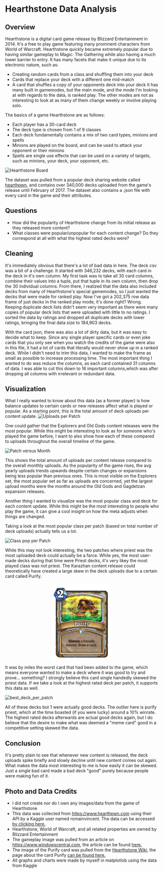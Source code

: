 # Hearthstone Data Analysis

## **Overview**
Hearthstone is a digital card game release by Blizzard Entertainment in 2014. It's a free to play game featuring many prominent characters from World of Warcraft. Hearthstone quickly became extremely popular due to having similar gameplay to Magic: The Gathering while also having a much lower barrier to entry. It has many facets that make it unique due to its electronic nature, such as:
- Creating random cards from a class and shuffling them into your deck
- Cards that replace your deck with a different one mid-match 
- A card that shuffles a copy of your opponents deck into your deck
It has many built in gamemodes, but the main mode, and the mode I'm looking at with regards to the data, is ranked play. The other modes are not as interesting to look at as many of them change weekly or involve playing solo. 

The basics of a game Hearthstone are as follows:
- Each player has a 30-card deck
- The deck type is chosen from 1 of 9 classes
- Each deck fundamentally contains a mix of two card types, minions and spells
- Minions are played on the board, and can be used to attack your opponent or their minions
- Spells are single use effects that can be used on a variety of targets, such as minions, your deck, your opponent, etc.

![Hearthstone Board][hs_board]

[hs_board]:https://github.com/NJacobsohn/Hearthstone-Data-Analysis/blob/master/img/hearthstone-gameplay.jpg

The dataset was pulled from a popular deck sharing website called [hearthpwn](https://www.hearthpwn.com), and contains over 340,000 decks uploaded from the game's release until February of 2017. The dataset also contains a .json file with every card in the game and their attributes.

## **Questions**
- How did the popularity of Hearthstone change from its initial release as they released more content?
- What classes were popular/unpopular for each content change? Do they correspond at all with what the highest rated decks were?

## **Cleaning**
It's immediately obvious that there's a lot of bad data in here. The deck csv was a bit of a challenge. It started with 346,232 decks, with each card in the deck in it's own column. My first task was to take all 30 card columns, combine their values into a tuple, put that tuple in its own column, then drop the 30 individual columns. From there, I realized that the data also included decks from many of Hearthstone's special gamemodes, so I just wanted the decks that were made for ranked play. Now I've got a 202,375 row data frame of just decks in the ranked play mode, it's done right? Wrong. Keeping duplicate deck lists didn't seem very important as there were many copies of popular deck lists that were uploaded with little to no ratings. I sorted the data by ratings and dropped all duplicate decks with lower ratings, bringing the final data size to 184,903 decks.

With the card json, there was also a lot of dirty data, but it was easy to decide what to keep. Since any single player specific cards or even joke cards that you only see when you watch the credits of the game were also in this file, it had a lot of cards that literally would never show up in a ranked deck. While I didn't need to trim this data, I wanted to make the frame as small as possible to increase processing time. The most important thing I wanted to do was reduce the columns, as each card contained 31 columns of data. I was able to cut this down to 16 important columns,which was after dropping all columns with irrelevant or redundant data.

## **Visualization**
What I really wanted to know about this data (as a former player) is how balance updates to certain cards or new releases affect what is played or popular. As a starting point, this is the total amount of deck uploads per content update.
![Uploads per Patch][patch_uploads]

[patch_uploads]: https://github.com/NJacobsohn/Hearthstone-Data-Analysis/blob/master/img/deck_uploads_per_patch.png

One could gather that the Explorers and Old Gods content releases were the most popular. While this might be interesting to look as for someone who's played the game before, I want to also show how each of these compared to uploads throughout the overall timeline of the game.

![Patch versus Month][patch_versus_month]

[patch_versus_month]: https://github.com/NJacobsohn/Hearthstone-Data-Analysis/blob/master/img/month_versus_patch.png

This shows the total amount of uploads per content release compared to the overall monthly uploads. As the popularity of the game rises, the avg yearly uploads trends upwards despite certain changes or expansions being less popular than previous ones. This is most visible on the Explorers set, the most popular set as far as uploads are concerned, yet the largest upload months were the months around the Old Gods and Gagdetzan expansion releases.


Another thing I wanted to visualize was the most popular class and deck for each content update. While this might be the most interesting to people who play the game, it can give a cool insight on how the meta adjusts when things are changed.

Taking a look at the most popular class per patch (based on total number of deck uploads) actually tells us a lot.

![Class pop per Patch][class_pop_per_patch]

[class_pop_per_patch]: https://github.com/NJacobsohn/Hearthstone-Data-Analysis/blob/master/img/most_popular_class_per_patch.png

While this may not look interesting, the two patches where priest was the most uploaded deck could actually be a farce. While yes, the most user-made decks during that time were Priest decks, it's very likey the most played class was not priest. The Karazhan content release could theoretically have created a large skew in the deck uploads due to a certain card called Purify.

<p align="center">
  <img width="200" height="250" src="img/purify.png">
</p>


It was by miles the worst card that had been added to the game, which means everyone wanted to make a deck where it was good to try and prove... something? I strongly believe this card single handedly skewed the priest data. If we take a look at the highest rated deck per patch, it supports this data as well.

![best_deck_per_patch][deck_per_patch]

[deck_per_patch]: https://github.com/NJacobsohn/Hearthstone-Data-Analysis/blob/master/img/most_popular_deck_per_patch.png

All of these decks but 1 were actually good decks. The outlier here is purify priest, which at the time boasted (if you were lucky) around a 10% winrate. The highest rated decks afterwards are actual good decks again, but I do believe that the desire to make what was deemed a "meme card" good in a competitive setting skewed the data.

## **Conclusion**
It's pretty plain to see that whenever new content is released, the deck uploads spike briefly and slowly decline until new content comes out again. What makes the data most interesting to me is how easily it can be skewed. Just a single bad card made a bad deck "good" purely because people were making fun of it. 

## **Photo and Data Credits**
- I did not create nor do I own any images/data from the game of Hearthstone
- This data was collected from https://www.hearthpwn.com using their API by a Kaggle user named romainvincent. The data can be accessed [by clicking here.](https://www.kaggle.com/romainvincent/history-of-hearthstone/metadata)
- Hearthstone, World of Warcraft, and all related properties are owned by Blizzard Entertainment
- The gameplay image was pulled from an article on https://www.windowscentral.com, the article can be found [here.](https://www.windowscentral.com/hearthstone-rise-mech-event-starts-june)
- The image of the Purify card was pulled from the [Hearthstone Wiki](https://hearthstone.gamepedia.com), the page about the card Purify [can be found here.](https://hearthstone.gamepedia.com/Purify)
- All graphs and charts were made by myself in matplotlob using the data from Kaggle
